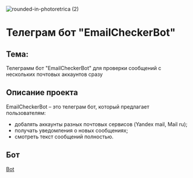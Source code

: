 ![rounded-in-photoretrica (2)](https://github.com/user-attachments/assets/69851b13-3cd4-4673-aab0-0fee22559ed7)
# Телеграм бот "EmailCheckerBot"
## Тема: 
Телеграмм бот "EmailCheckerBot" для проверки сообщений с нескольких почтовых аккаунтов сразу
## Описание проекта
EmailCheckerBot – это телеграм бот, который предлагает пользователям:
* добалять аккаунты разных почтовых сервисов (Yandex mail, Mail ru);
* получать уведомления о новых сообщениях;
* смотреть текст сообщений полностью.
## Бот
[Bot](https://t.me/EmailCheckerRUBot)
